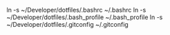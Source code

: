 ln -s ~/Developer/dotfiles/.bashrc ~/.bashrc
ln -s ~/Developer/dotfiles/.bash_profile ~/.bash_profile
ln -s ~/Developer/dotfiles/.gitconfig ~/.gitconfig
